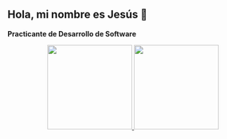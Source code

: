 ## Hola, mi nombre es Jesús 👋

**Practicante de Desarrollo de Software**

<div align="center">
  <a href="https://github.com/JesusIV11">
  <img height="170em" src="https://github-readme-stats.vercel.app/api?username=JesusIV11&theme=algolia&show_icons=true"/>
  <img height="170em" src="https://github-readme-stats.vercel.app/api/top-langs/?username=JesusIV11&layout=compact&langs_count=7&theme=algolia"/>
</div>
<!--
**JesusIV11/JesusIV11** is a ✨ _special_ ✨ repository because its `README.md` (this file) appears on your GitHub profile.

Here are some ideas to get you started:

- 🔭 I’m currently working on ...
- 🌱 I’m currently learning ...
- 👯 I’m looking to collaborate on ...
- 🤔 I’m looking for help with ...
- 💬 Ask me about ...
- 📫 How to reach me: ...
- 😄 Pronouns: ...
- ⚡ Fun fact: ...
-->

